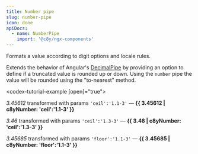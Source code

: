 ```yaml
---
title: Number pipe
slug: number-pipe
icon: done
apiDocs:
  - name: NumberPipe
    import: '@c8y/ngx-components'
---
```

<!-- markdownlint-disable MD025 -->
<!-- markdownlint-disable MD033 -->
<!-- markdownlint-disable MD051 -->

Formats a value according to digit options and locale rules.

Extends the behavior of Angular's
[DecimalPipe](https://angular.io/api/common/DecimalPipe) by providing an option to define if a
truncated value is rounded up or down. Using the `number` pipe the value will be rounded using
the "to-nearest" method.

<codex-tutorial-example [open]="true">
<p class="m-b-16"><em>3.45612</em> transformed with params <code>'ceil':'1.1-3'</code> — <strong>{{ 3.45612 | c8yNumber: 'ceil':'1.1-3' }}</strong></p>
<p class="m-b-16"><em>3.46</em> transformed with params <code>'ceil':'1.3-3'</code> — <strong>{{ 3.46 | c8yNumber: 'ceil':'1.3-3' }}</strong></p>
<p class="m-b-16"><em>3.45685</em> transformed with params <code>'floor':'1.1-3'</code> — <strong>{{ 3.45685 | c8yNumber: 'floor':'1.1-3' }}</strong></p>
</codex-tutorial-example>
